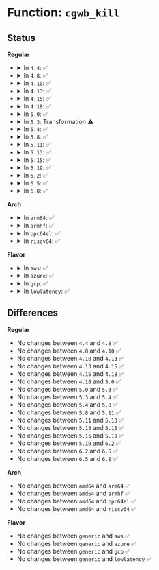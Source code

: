 # Function: <code>cgwb_kill</code>

## Status
<b>Regular</b>
<ul>
<li>
<details>
<summary>In <code>4.4</code>: ✅</summary>

```c
void cgwb_kill(struct bdi_writeback *wb);
```

**Collision:** Unique Static

**Inline:** No

**Transformation:** False

**Instances:**

```
In mm/backing-dev.c (ffffffff811ae230)
Location: mm/backing-dev.c:508
Inline: False
Direct callers:
  - mm/backing-dev.c:wb_get_create
  - mm/backing-dev.c:wb_memcg_offline
  - mm/backing-dev.c:wb_blkcg_offline
  - mm/backing-dev.c:bdi_unregister
```
**Symbols:**

```
ffffffff811ae230-ffffffff811ae2f1: cgwb_kill (STB_LOCAL)
```
</details>
</li>
<li>
<details>
<summary>In <code>4.8</code>: ✅</summary>

```c
void cgwb_kill(struct bdi_writeback *wb);
```

**Collision:** Unique Static

**Inline:** No

**Transformation:** False

**Instances:**

```
In mm/backing-dev.c (ffffffff811c75b0)
Location: mm/backing-dev.c:508
Inline: False
Direct callers:
  - mm/backing-dev.c:bdi_unregister
  - mm/backing-dev.c:wb_blkcg_offline
  - mm/backing-dev.c:wb_memcg_offline
  - mm/backing-dev.c:wb_get_create
```
**Symbols:**

```
ffffffff811c75b0-ffffffff811c765a: cgwb_kill (STB_LOCAL)
```
</details>
</li>
<li>
<details>
<summary>In <code>4.10</code>: ✅</summary>

```c
void cgwb_kill(struct bdi_writeback *wb);
```

**Collision:** Unique Static

**Inline:** No

**Transformation:** False

**Instances:**

```
In mm/backing-dev.c (ffffffff811d76d0)
Location: mm/backing-dev.c:509
Inline: False
Direct callers:
  - mm/backing-dev.c:bdi_unregister
  - mm/backing-dev.c:wb_blkcg_offline
  - mm/backing-dev.c:wb_memcg_offline
  - mm/backing-dev.c:wb_get_create
```
**Symbols:**

```
ffffffff811d76d0-ffffffff811d777a: cgwb_kill (STB_LOCAL)
```
</details>
</li>
<li>
<details>
<summary>In <code>4.13</code>: ✅</summary>

```c
void cgwb_kill(struct bdi_writeback *wb);
```

**Collision:** Unique Static

**Inline:** No

**Transformation:** False

**Instances:**

```
In mm/backing-dev.c (ffffffff811e04a0)
Location: mm/backing-dev.c:525
Inline: False
Direct callers:
  - mm/backing-dev.c:bdi_unregister
  - mm/backing-dev.c:wb_blkcg_offline
  - mm/backing-dev.c:wb_memcg_offline
  - mm/backing-dev.c:wb_get_create
```
**Symbols:**

```
ffffffff811e04a0-ffffffff811e053b: cgwb_kill (STB_LOCAL)
```
</details>
</li>
<li>
<details>
<summary>In <code>4.15</code>: ✅</summary>

```c
void cgwb_kill(struct bdi_writeback *wb);
```

**Collision:** Unique Static

**Inline:** No

**Transformation:** False

**Instances:**

```
In mm/backing-dev.c (ffffffff811f6490)
Location: mm/backing-dev.c:538
Inline: False
Direct callers:
  - mm/backing-dev.c:bdi_unregister
  - mm/backing-dev.c:wb_blkcg_offline
  - mm/backing-dev.c:wb_memcg_offline
  - mm/backing-dev.c:wb_get_create
```
**Symbols:**

```
ffffffff811f6490-ffffffff811f652b: cgwb_kill (STB_LOCAL)
```
</details>
</li>
<li>
<details>
<summary>In <code>4.18</code>: ✅</summary>

```c
void cgwb_kill(struct bdi_writeback *wb);
```

**Collision:** Unique Static

**Inline:** No

**Transformation:** False

**Instances:**

```
In mm/backing-dev.c (ffffffff81217770)
Location: mm/backing-dev.c:518
Inline: False
Direct callers:
  - mm/backing-dev.c:bdi_unregister
  - mm/backing-dev.c:wb_blkcg_offline
  - mm/backing-dev.c:wb_memcg_offline
  - mm/backing-dev.c:wb_get_create
```
**Symbols:**

```
ffffffff81217770-ffffffff8121780b: cgwb_kill (STB_LOCAL)
```
</details>
</li>
<li>
<details>
<summary>In <code>5.0</code>: ✅</summary>

```c
void cgwb_kill(struct bdi_writeback *wb);
```

**Collision:** Unique Static

**Inline:** No

**Transformation:** False

**Instances:**

```
In mm/backing-dev.c (ffffffff8122a680)
Location: mm/backing-dev.c:519
Inline: False
Direct callers:
  - mm/backing-dev.c:bdi_unregister
  - mm/backing-dev.c:wb_blkcg_offline
  - mm/backing-dev.c:wb_memcg_offline
  - mm/backing-dev.c:wb_get_create
```
**Symbols:**

```
ffffffff8122a680-ffffffff8122a71b: cgwb_kill (STB_LOCAL)
```
</details>
</li>
<li>
<details>
<summary>In <code>5.3</code>: Transformation ⚠️</summary>

```c
void cgwb_kill(struct bdi_writeback *wb);
```

**Collision:** Unique Static

**Inline:** No

**Transformation:** True

**Instances:**

```
In mm/backing-dev.c (0)
Location: mm/backing-dev.c:506
Inline: False
Direct callers:
  - mm/backing-dev.c:bdi_unregister
  - mm/backing-dev.c:wb_blkcg_offline
  - mm/backing-dev.c:wb_memcg_offline
  - mm/backing-dev.c:wb_get_create
```
**Symbols:**

```
ffffffff8123a2f0-ffffffff8123a38b: cgwb_kill (STB_LOCAL)
ffffffff8123bd66-ffffffff8123bd79: cgwb_kill.cold (STB_LOCAL)
```
</details>
</li>
<li>
<details>
<summary>In <code>5.4</code>: ✅</summary>

```c
void cgwb_kill(struct bdi_writeback *wb);
```

**Collision:** Unique Static

**Inline:** No

**Transformation:** False

**Instances:**

```
In mm/backing-dev.c (ffffffff812485f0)
Location: mm/backing-dev.c:510
Inline: False
Direct callers:
  - mm/backing-dev.c:bdi_unregister
  - mm/backing-dev.c:wb_blkcg_offline
  - mm/backing-dev.c:wb_memcg_offline
  - mm/backing-dev.c:wb_get_create
```
**Symbols:**

```
ffffffff812485f0-ffffffff8124868b: cgwb_kill (STB_LOCAL)
```
</details>
</li>
<li>
<details>
<summary>In <code>5.8</code>: ✅</summary>

```c
void cgwb_kill(struct bdi_writeback *wb);
```

**Collision:** Unique Static

**Inline:** No

**Transformation:** False

**Instances:**

```
In mm/backing-dev.c (ffffffff812767b0)
Location: mm/backing-dev.c:509
Inline: False
Direct callers:
  - mm/backing-dev.c:wb_blkcg_offline
  - mm/backing-dev.c:wb_memcg_offline
  - mm/backing-dev.c:cgwb_bdi_unregister
  - mm/backing-dev.c:cgwb_create
```
**Symbols:**

```
ffffffff812767b0-ffffffff8127684e: cgwb_kill (STB_LOCAL)
```
</details>
</li>
<li>
<details>
<summary>In <code>5.11</code>: ✅</summary>

```c
void cgwb_kill(struct bdi_writeback *wb);
```

**Collision:** Unique Static

**Inline:** No

**Transformation:** False

**Instances:**

```
In mm/backing-dev.c (ffffffff812810b0)
Location: mm/backing-dev.c:410
Inline: False
Direct callers:
  - mm/backing-dev.c:wb_blkcg_offline
  - mm/backing-dev.c:wb_memcg_offline
  - mm/backing-dev.c:cgwb_bdi_unregister
  - mm/backing-dev.c:cgwb_create
```
**Symbols:**

```
ffffffff812810b0-ffffffff8128114e: cgwb_kill (STB_LOCAL)
```
</details>
</li>
<li>
<details>
<summary>In <code>5.13</code>: ✅</summary>

```c
void cgwb_kill(struct bdi_writeback *wb);
```

**Collision:** Unique Static

**Inline:** No

**Transformation:** False

**Instances:**

```
In mm/backing-dev.c (ffffffff812861e0)
Location: mm/backing-dev.c:409
Inline: False
Direct callers:
  - mm/backing-dev.c:bdi_unregister
  - mm/backing-dev.c:wb_blkcg_offline
  - mm/backing-dev.c:wb_memcg_offline
  - mm/backing-dev.c:cgwb_create
```
**Symbols:**

```
ffffffff812861e0-ffffffff8128627e: cgwb_kill (STB_LOCAL)
```
</details>
</li>
<li>
<details>
<summary>In <code>5.15</code>: ✅</summary>

```c
void cgwb_kill(struct bdi_writeback *wb);
```

**Collision:** Unique Static

**Inline:** No

**Transformation:** False

**Instances:**

```
In mm/backing-dev.c (ffffffff812c5420)
Location: mm/backing-dev.c:430
Inline: False
Direct callers:
  - mm/backing-dev.c:bdi_unregister
  - mm/backing-dev.c:wb_blkcg_offline
  - mm/backing-dev.c:wb_memcg_offline
  - mm/backing-dev.c:cgwb_create
```
**Symbols:**

```
ffffffff812c5420-ffffffff812c54f0: cgwb_kill (STB_LOCAL)
```
</details>
</li>
<li>
<details>
<summary>In <code>5.19</code>: ✅</summary>

```c
void cgwb_kill(struct bdi_writeback *wb);
```

**Collision:** Unique Static

**Inline:** No

**Transformation:** False

**Instances:**

```
In mm/backing-dev.c (ffffffff81322af0)
Location: mm/backing-dev.c:419
Inline: False
Direct callers:
  - mm/backing-dev.c:bdi_unregister
  - mm/backing-dev.c:wb_blkcg_offline
  - mm/backing-dev.c:wb_memcg_offline
  - mm/backing-dev.c:cgwb_create
```
**Symbols:**

```
ffffffff81322af0-ffffffff81322bce: cgwb_kill (STB_LOCAL)
```
</details>
</li>
<li>
<details>
<summary>In <code>6.2</code>: ✅</summary>

```c
void cgwb_kill(struct bdi_writeback *wb);
```

**Collision:** Unique Static

**Inline:** No

**Transformation:** False

**Instances:**

```
In mm/backing-dev.c (ffffffff813972b0)
Location: mm/backing-dev.c:546
Inline: False
Direct callers:
  - mm/backing-dev.c:bdi_unregister
  - mm/backing-dev.c:wb_blkcg_offline
  - mm/backing-dev.c:wb_memcg_offline
  - mm/backing-dev.c:cgwb_create
```
**Symbols:**

```
ffffffff813972b0-ffffffff8139738e: cgwb_kill (STB_LOCAL)
```
</details>
</li>
<li>
<details>
<summary>In <code>6.5</code>: ✅</summary>

```c
void cgwb_kill(struct bdi_writeback *wb);
```

**Collision:** Unique Static

**Inline:** No

**Transformation:** False

**Instances:**

```
In mm/backing-dev.c (ffffffff813ca240)
Location: mm/backing-dev.c:559
Inline: False
Direct callers:
  - mm/backing-dev.c:bdi_unregister
  - mm/backing-dev.c:wb_blkcg_offline
  - mm/backing-dev.c:wb_memcg_offline
  - mm/backing-dev.c:cgwb_create
```
**Symbols:**

```
ffffffff813ca240-ffffffff813ca31e: cgwb_kill (STB_LOCAL)
```
</details>
</li>
<li>
<details>
<summary>In <code>6.8</code>: ✅</summary>

```c
void cgwb_kill(struct bdi_writeback *wb);
```

**Collision:** Unique Static

**Inline:** No

**Transformation:** False

**Instances:**

```
In mm/backing-dev.c (ffffffff813f4bd0)
Location: mm/backing-dev.c:557
Inline: False
Direct callers:
  - mm/backing-dev.c:bdi_unregister
  - mm/backing-dev.c:wb_blkcg_offline
  - mm/backing-dev.c:wb_memcg_offline
  - mm/backing-dev.c:cgwb_create
```
**Symbols:**

```
ffffffff813f4bd0-ffffffff813f4cae: cgwb_kill (STB_LOCAL)
```
</details>
</li>
</ul>
<b>Arch</b>
<ul>
<li>
<details>
<summary>In <code>arm64</code>: ✅</summary>

```c
void cgwb_kill(struct bdi_writeback *wb);
```

**Collision:** Unique Static

**Inline:** No

**Transformation:** False

**Instances:**

```
In mm/backing-dev.c (ffff8000102dd660)
Location: mm/backing-dev.c:510
Inline: False
Direct callers:
  - mm/backing-dev.c:bdi_unregister
  - mm/backing-dev.c:wb_blkcg_offline
  - mm/backing-dev.c:wb_memcg_offline
  - mm/backing-dev.c:wb_get_create
```
**Symbols:**

```
ffff8000102dd660-ffff8000102dd6e8: cgwb_kill (STB_LOCAL)
```
</details>
</li>
<li>
<details>
<summary>In <code>armhf</code>: ✅</summary>

```c
void cgwb_kill(struct bdi_writeback *wb);
```

**Collision:** Unique Static

**Inline:** No

**Transformation:** False

**Instances:**

```
In mm/backing-dev.c (c0502b00)
Location: mm/backing-dev.c:510
Inline: False
Direct callers:
  - mm/backing-dev.c:bdi_unregister
  - mm/backing-dev.c:wb_blkcg_offline
  - mm/backing-dev.c:wb_memcg_offline
  - mm/backing-dev.c:wb_get_create
```
**Symbols:**

```
c0502b00-c0502b94: cgwb_kill (STB_LOCAL)
```
</details>
</li>
<li>
<details>
<summary>In <code>ppc64el</code>: ✅</summary>

```c
void cgwb_kill(struct bdi_writeback *wb);
```

**Collision:** Unique Static

**Inline:** No

**Transformation:** False

**Instances:**

```
In mm/backing-dev.c (c00000000039ce70)
Location: mm/backing-dev.c:510
Inline: False
Direct callers:
  - mm/backing-dev.c:bdi_unregister
  - mm/backing-dev.c:wb_blkcg_offline
  - mm/backing-dev.c:wb_memcg_offline
  - mm/backing-dev.c:wb_get_create
```
**Symbols:**

```
c00000000039ce70-c00000000039cf34: cgwb_kill (STB_LOCAL)
```
</details>
</li>
<li>
<details>
<summary>In <code>riscv64</code>: ✅</summary>

```c
void cgwb_kill(struct bdi_writeback *wb);
```

**Collision:** Unique Static

**Inline:** No

**Transformation:** False

**Instances:**

```
In mm/backing-dev.c (ffffffe0001f5bc8)
Location: mm/backing-dev.c:510
Inline: False
Direct callers:
  - mm/backing-dev.c:bdi_unregister
  - mm/backing-dev.c:wb_blkcg_offline
  - mm/backing-dev.c:wb_memcg_offline
  - mm/backing-dev.c:wb_get_create
```
**Symbols:**

```
ffffffe0001f5bc8-ffffffe0001f5c40: cgwb_kill (STB_LOCAL)
```
</details>
</li>
</ul>
<b>Flavor</b>
<ul>
<li>
<details>
<summary>In <code>aws</code>: ✅</summary>

```c
void cgwb_kill(struct bdi_writeback *wb);
```

**Collision:** Unique Static

**Inline:** No

**Transformation:** False

**Instances:**

```
In mm/backing-dev.c (ffffffff81240c40)
Location: mm/backing-dev.c:510
Inline: False
Direct callers:
  - mm/backing-dev.c:bdi_unregister
  - mm/backing-dev.c:wb_blkcg_offline
  - mm/backing-dev.c:wb_memcg_offline
  - mm/backing-dev.c:wb_get_create
```
**Symbols:**

```
ffffffff81240c40-ffffffff81240cdb: cgwb_kill (STB_LOCAL)
```
</details>
</li>
<li>
<details>
<summary>In <code>azure</code>: ✅</summary>

```c
void cgwb_kill(struct bdi_writeback *wb);
```

**Collision:** Unique Static

**Inline:** No

**Transformation:** False

**Instances:**

```
In mm/backing-dev.c (ffffffff81233c40)
Location: mm/backing-dev.c:510
Inline: False
Direct callers:
  - mm/backing-dev.c:bdi_unregister
  - mm/backing-dev.c:wb_blkcg_offline
  - mm/backing-dev.c:wb_memcg_offline
  - mm/backing-dev.c:wb_get_create
```
**Symbols:**

```
ffffffff81233c40-ffffffff81233cdb: cgwb_kill (STB_LOCAL)
```
</details>
</li>
<li>
<details>
<summary>In <code>gcp</code>: ✅</summary>

```c
void cgwb_kill(struct bdi_writeback *wb);
```

**Collision:** Unique Static

**Inline:** No

**Transformation:** False

**Instances:**

```
In mm/backing-dev.c (ffffffff8123e9e0)
Location: mm/backing-dev.c:510
Inline: False
Direct callers:
  - mm/backing-dev.c:bdi_unregister
  - mm/backing-dev.c:wb_blkcg_offline
  - mm/backing-dev.c:wb_memcg_offline
  - mm/backing-dev.c:wb_get_create
```
**Symbols:**

```
ffffffff8123e9e0-ffffffff8123ea7b: cgwb_kill (STB_LOCAL)
```
</details>
</li>
<li>
<details>
<summary>In <code>lowlatency</code>: ✅</summary>

```c
void cgwb_kill(struct bdi_writeback *wb);
```

**Collision:** Unique Static

**Inline:** No

**Transformation:** False

**Instances:**

```
In mm/backing-dev.c (ffffffff8124e110)
Location: mm/backing-dev.c:510
Inline: False
Direct callers:
  - mm/backing-dev.c:bdi_unregister
  - mm/backing-dev.c:wb_blkcg_offline
  - mm/backing-dev.c:wb_memcg_offline
  - mm/backing-dev.c:wb_get_create
```
**Symbols:**

```
ffffffff8124e110-ffffffff8124e1ab: cgwb_kill (STB_LOCAL)
```
</details>
</li>
</ul>

## Differences
<b>Regular</b>
<ul>
<li>
No changes between <code>4.4</code> and <code>4.8</code> ✅
</li>
<li>
No changes between <code>4.8</code> and <code>4.10</code> ✅
</li>
<li>
No changes between <code>4.10</code> and <code>4.13</code> ✅
</li>
<li>
No changes between <code>4.13</code> and <code>4.15</code> ✅
</li>
<li>
No changes between <code>4.15</code> and <code>4.18</code> ✅
</li>
<li>
No changes between <code>4.18</code> and <code>5.0</code> ✅
</li>
<li>
No changes between <code>5.0</code> and <code>5.3</code> ✅
</li>
<li>
No changes between <code>5.3</code> and <code>5.4</code> ✅
</li>
<li>
No changes between <code>5.4</code> and <code>5.8</code> ✅
</li>
<li>
No changes between <code>5.8</code> and <code>5.11</code> ✅
</li>
<li>
No changes between <code>5.11</code> and <code>5.13</code> ✅
</li>
<li>
No changes between <code>5.13</code> and <code>5.15</code> ✅
</li>
<li>
No changes between <code>5.15</code> and <code>5.19</code> ✅
</li>
<li>
No changes between <code>5.19</code> and <code>6.2</code> ✅
</li>
<li>
No changes between <code>6.2</code> and <code>6.5</code> ✅
</li>
<li>
No changes between <code>6.5</code> and <code>6.8</code> ✅
</li>
</ul>
<b>Arch</b>
<ul>
<li>
No changes between <code>amd64</code> and <code>arm64</code> ✅
</li>
<li>
No changes between <code>amd64</code> and <code>armhf</code> ✅
</li>
<li>
No changes between <code>amd64</code> and <code>ppc64el</code> ✅
</li>
<li>
No changes between <code>amd64</code> and <code>riscv64</code> ✅
</li>
</ul>
<b>Flavor</b>
<ul>
<li>
No changes between <code>generic</code> and <code>aws</code> ✅
</li>
<li>
No changes between <code>generic</code> and <code>azure</code> ✅
</li>
<li>
No changes between <code>generic</code> and <code>gcp</code> ✅
</li>
<li>
No changes between <code>generic</code> and <code>lowlatency</code> ✅
</li>
</ul>
